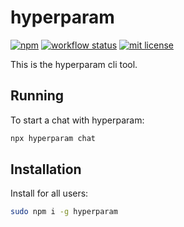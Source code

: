 # hyperparam

[![npm](https://img.shields.io/npm/v/hyperparam)](https://www.npmjs.com/package/hyperparam)
[![workflow status](https://github.com/hyparam/hyperparam-cli/actions/workflows/ci.yml/badge.svg)](https://github.com/hyparam/hyperparam-cli/actions)
[![mit license](https://img.shields.io/badge/License-MIT-blue.svg)](https://opensource.org/licenses/MIT)

This is the hyperparam cli tool.

## Running

To start a chat with hyperparam:

```sh
npx hyperparam chat
```

## Installation

Install for all users:

```sh
sudo npm i -g hyperparam
```
